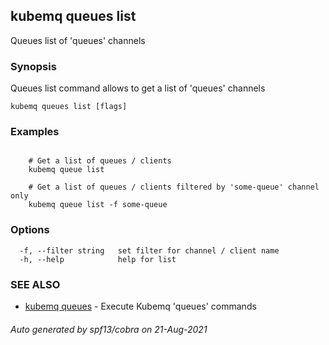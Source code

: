 ## kubemq queues list

Queues list of 'queues' channels

### Synopsis

Queues list command allows to get a list of 'queues' channels

```
kubemq queues list [flags]
```

### Examples

```

	# Get a list of queues / clients
	kubemq queue list
	
	# Get a list of queues / clients filtered by 'some-queue' channel only
	kubemq queue list -f some-queue

```

### Options

```
  -f, --filter string   set filter for channel / client name
  -h, --help            help for list
```

### SEE ALSO

* [kubemq queues](kubemq_queues.md)     - Execute Kubemq 'queues' commands

###### Auto generated by spf13/cobra on 21-Aug-2021
